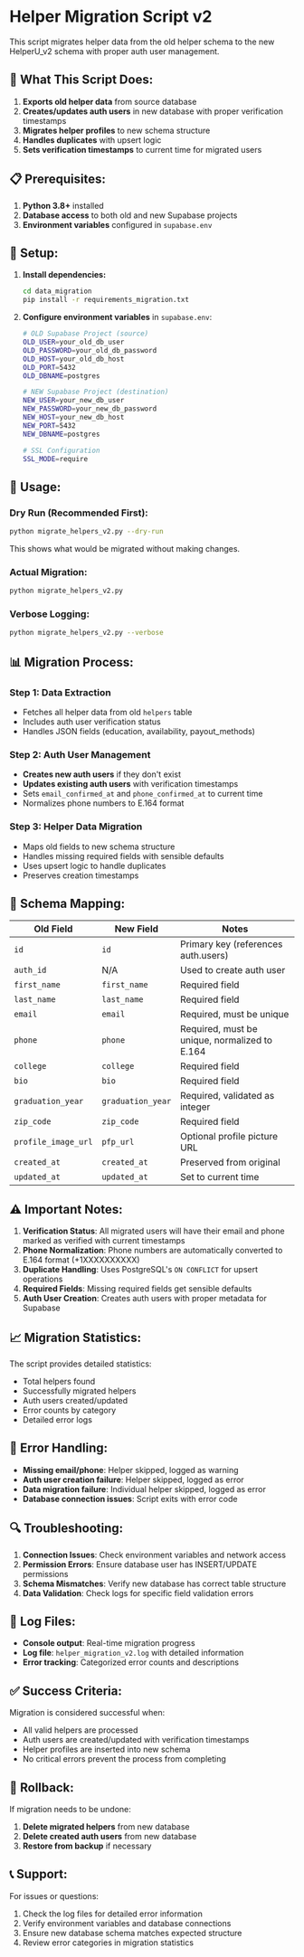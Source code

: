 # Helper Migration Script v2

This script migrates helper data from the old helper schema to the new HelperU_v2 schema with proper auth user management.

## 🎯 **What This Script Does:**

1. **Exports old helper data** from source database
2. **Creates/updates auth users** in new database with proper verification timestamps
3. **Migrates helper profiles** to new schema structure
4. **Handles duplicates** with upsert logic
5. **Sets verification timestamps** to current time for migrated users

## 📋 **Prerequisites:**

1. **Python 3.8+** installed
2. **Database access** to both old and new Supabase projects
3. **Environment variables** configured in `supabase.env`

## 🔧 **Setup:**

1. **Install dependencies:**
   ```bash
   cd data_migration
   pip install -r requirements_migration.txt
   ```

2. **Configure environment variables** in `supabase.env`:
   ```bash
   # OLD Supabase Project (source)
   OLD_USER=your_old_db_user
   OLD_PASSWORD=your_old_db_password
   OLD_HOST=your_old_db_host
   OLD_PORT=5432
   OLD_DBNAME=postgres
   
   # NEW Supabase Project (destination)
   NEW_USER=your_new_db_user
   NEW_PASSWORD=your_new_db_password
   NEW_HOST=your_new_db_host
   NEW_PORT=5432
   NEW_DBNAME=postgres
   
   # SSL Configuration
   SSL_MODE=require
   ```

## 🚀 **Usage:**

### **Dry Run (Recommended First):**
```bash
python migrate_helpers_v2.py --dry-run
```
This shows what would be migrated without making changes.

### **Actual Migration:**
```bash
python migrate_helpers_v2.py
```

### **Verbose Logging:**
```bash
python migrate_helpers_v2.py --verbose
```

## 📊 **Migration Process:**

### **Step 1: Data Extraction**
- Fetches all helper data from old `helpers` table
- Includes auth user verification status
- Handles JSON fields (education, availability, payout_methods)

### **Step 2: Auth User Management**
- **Creates new auth users** if they don't exist
- **Updates existing auth users** with verification timestamps
- Sets `email_confirmed_at` and `phone_confirmed_at` to current time
- Normalizes phone numbers to E.164 format

### **Step 3: Helper Data Migration**
- Maps old fields to new schema structure
- Handles missing required fields with sensible defaults
- Uses upsert logic to handle duplicates
- Preserves creation timestamps

## 🔄 **Schema Mapping:**

| Old Field | New Field | Notes |
|-----------|-----------|-------|
| `id` | `id` | Primary key (references auth.users) |
| `auth_id` | N/A | Used to create auth user |
| `first_name` | `first_name` | Required field |
| `last_name` | `last_name` | Required field |
| `email` | `email` | Required, must be unique |
| `phone` | `phone` | Required, must be unique, normalized to E.164 |
| `college` | `college` | Required field |
| `bio` | `bio` | Required field |
| `graduation_year` | `graduation_year` | Required, validated as integer |
| `zip_code` | `zip_code` | Required field |
| `profile_image_url` | `pfp_url` | Optional profile picture URL |
| `created_at` | `created_at` | Preserved from original |
| `updated_at` | `updated_at` | Set to current time |

## ⚠️ **Important Notes:**

1. **Verification Status**: All migrated users will have their email and phone marked as verified with current timestamps
2. **Phone Normalization**: Phone numbers are automatically converted to E.164 format (+1XXXXXXXXXX)
3. **Duplicate Handling**: Uses PostgreSQL's `ON CONFLICT` for upsert operations
4. **Required Fields**: Missing required fields get sensible defaults
5. **Auth User Creation**: Creates auth users with proper metadata for Supabase

## 📈 **Migration Statistics:**

The script provides detailed statistics:
- Total helpers found
- Successfully migrated helpers
- Auth users created/updated
- Error counts by category
- Detailed error logs

## 🚨 **Error Handling:**

- **Missing email/phone**: Helper skipped, logged as warning
- **Auth user creation failure**: Helper skipped, logged as error
- **Data migration failure**: Individual helper skipped, logged as error
- **Database connection issues**: Script exits with error code

## 🔍 **Troubleshooting:**

1. **Connection Issues**: Check environment variables and network access
2. **Permission Errors**: Ensure database user has INSERT/UPDATE permissions
3. **Schema Mismatches**: Verify new database has correct table structure
4. **Data Validation**: Check logs for specific field validation errors

## 📝 **Log Files:**

- **Console output**: Real-time migration progress
- **Log file**: `helper_migration_v2.log` with detailed information
- **Error tracking**: Categorized error counts and descriptions

## ✅ **Success Criteria:**

Migration is considered successful when:
- All valid helpers are processed
- Auth users are created/updated with verification timestamps
- Helper profiles are inserted into new schema
- No critical errors prevent the process from completing

## 🔄 **Rollback:**

If migration needs to be undone:
1. **Delete migrated helpers** from new database
2. **Delete created auth users** from new database
3. **Restore from backup** if necessary

## 📞 **Support:**

For issues or questions:
1. Check the log files for detailed error information
2. Verify environment variables and database connections
3. Ensure new database schema matches expected structure
4. Review error categories in migration statistics
